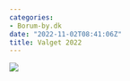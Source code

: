 ```yaml
---
categories:
- Borum-by.dk
date: "2022-11-02T08:41:06Z"
title: Valget 2022
---
```


[![](/images/uploads/2022/11/valg-2022-178x300.jpg)](/images/uploads/2022/11/valg-2022.jpg)